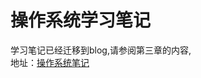 # 操作系统学习笔记

学习笔记已经迁移到blog,请参阅第三章的内容,  
地址：[操作系统笔记](https://libinghope.github.io/libinghope/chapter/ "操作系统笔记")

